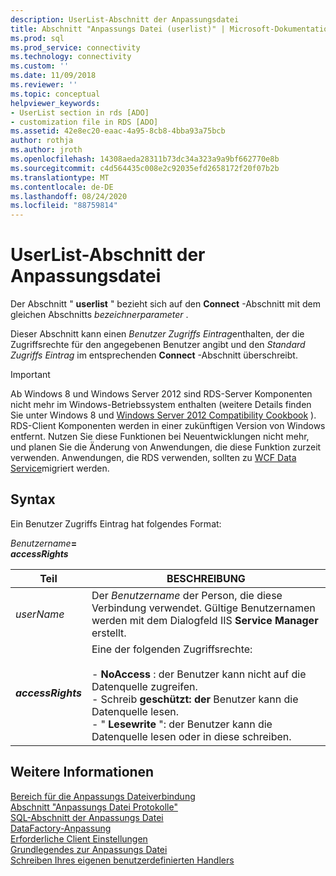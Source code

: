 ```yaml
---
description: UserList-Abschnitt der Anpassungsdatei
title: Abschnitt "Anpassungs Datei (userlist)" | Microsoft-Dokumentation
ms.prod: sql
ms.prod_service: connectivity
ms.technology: connectivity
ms.custom: ''
ms.date: 11/09/2018
ms.reviewer: ''
ms.topic: conceptual
helpviewer_keywords:
- UserList section in rds [ADO]
- customization file in RDS [ADO]
ms.assetid: 42e8ec20-eaac-4a95-8cb8-4bba93a75bcb
author: rothja
ms.author: jroth
ms.openlocfilehash: 14308aeda28311b73dc34a323a9a9bf662770e8b
ms.sourcegitcommit: c4d564435c008e2c92035efd2658172f20f07b2b
ms.translationtype: MT
ms.contentlocale: de-DE
ms.lasthandoff: 08/24/2020
ms.locfileid: "88759814"
---
```

# <a name="customization-file-userlist-section"></a>UserList-Abschnitt der Anpassungsdatei
Der Abschnitt " **userlist** " bezieht sich auf den **Connect** -Abschnitt mit dem gleichen Abschnitts *bezeichnerparameter* .  
  
 Dieser Abschnitt kann einen *Benutzer Zugriffs Eintrag*enthalten, der die Zugriffsrechte für den angegebenen Benutzer angibt und den *Standard* *Zugriffs Eintrag* im entsprechenden **Connect** -Abschnitt überschreibt.  
  
> [!IMPORTANT]
>  Ab Windows 8 und Windows Server 2012 sind RDS-Server Komponenten nicht mehr im Windows-Betriebssystem enthalten (weitere Details finden Sie unter Windows 8 und [Windows Server 2012 Compatibility Cookbook](https://www.microsoft.com/download/details.aspx?id=27416) ). RDS-Client Komponenten werden in einer zukünftigen Version von Windows entfernt. Nutzen Sie diese Funktionen bei Neuentwicklungen nicht mehr, und planen Sie die Änderung von Anwendungen, die diese Funktion zurzeit verwenden. Anwendungen, die RDS verwenden, sollten zu [WCF Data Service](https://go.microsoft.com/fwlink/?LinkId=199565)migriert werden.  
  
## <a name="syntax"></a>Syntax  
 Ein Benutzer Zugriffs Eintrag hat folgendes Format:  
  
 _Benutzername_**=**   
 **_accessRights_**  
  
|Teil|BESCHREIBUNG|  
|----------|-----------------|  
|*userName*|Der *Benutzername* der Person, die diese Verbindung verwendet. Gültige Benutzernamen werden mit dem Dialogfeld IIS **Service Manager** erstellt.|  
|**_accessRights_**|Eine der folgenden Zugriffsrechte:<br /><br /> -   **NoAccess** : der Benutzer kann nicht auf die Datenquelle zugreifen.<br />-   Schreib **geschützt: der** Benutzer kann die Datenquelle lesen.<br />-   " **Lesewrite** ": der Benutzer kann die Datenquelle lesen oder in diese schreiben.|  
  
## <a name="see-also"></a>Weitere Informationen  
 [Bereich für die Anpassungs Dateiverbindung](./customization-file-connect-section.md)   
 [Abschnitt "Anpassungs Datei Protokolle"](./customization-file-logs-section.md)   
 [SQL-Abschnitt der Anpassungs Datei](./customization-file-sql-section.md)   
 [DataFactory-Anpassung](./datafactory-customization.md)   
 [Erforderliche Client Einstellungen](./required-client-settings.md)   
 [Grundlegendes zur Anpassungs Datei](./understanding-the-customization-file.md)   
 [Schreiben Ihres eigenen benutzerdefinierten Handlers](./writing-your-own-customized-handler.md)